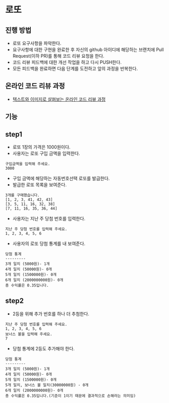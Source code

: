 # 로또
## 진행 방법
* 로또 요구사항을 파악한다.
* 요구사항에 대한 구현을 완료한 후 자신의 github 아이디에 해당하는 브랜치에 Pull Request(이하 PR)를 통해 코드 리뷰 요청을 한다.
* 코드 리뷰 피드백에 대한 개선 작업을 하고 다시 PUSH한다.
* 모든 피드백을 완료하면 다음 단계를 도전하고 앞의 과정을 반복한다.

## 온라인 코드 리뷰 과정
* [텍스트와 이미지로 살펴보는 온라인 코드 리뷰 과정](https://github.com/next-step/nextstep-docs/tree/master/codereview)

## 기능
## step1
- 로또 1장의 가격은 1000원이다.
- 사용자는 로또 구입 금액을 입력한다.
```
구입금액을 입력해 주세요.
3000
```
- 구입 금액에 해당하는 자동번호선택 로또를 발급한다.
- 발급한 로또 목록을 보여준다.
```
3개를 구매했습니다.
[1, 2, 3, 41, 42, 43]
[3, 5, 11, 16, 32, 38]
[7, 11, 16, 35, 36, 44]
```
- 사용자는 지난 주 당첨 번호를 입력한다.
```
지난 주 당첨 번호를 입력해 주세요.
1, 2, 3, 4, 5, 6
```
- 사용자의 로또 당첨 통계를 내 보여준다.
```
당첨 통계
---------
3개 일치 (5000원)- 1개
4개 일치 (50000원)- 0개
5개 일치 (1500000원)- 0개
6개 일치 (2000000000원)- 0개
총 수익률은 0.35입니다.
```

## step2
- 2등을 위해 추가 번호를 하나 더 추첨한다.
```
지난 주 당첨 번호를 입력해 주세요.
1, 2, 3, 4, 5, 6
보너스 볼을 입력해 주세요.
7
```
- 당첨 통계에 2등도 추가해야 한다.
```
당첨 통계
---------
3개 일치 (5000원)- 1개
4개 일치 (50000원)- 0개
5개 일치 (1500000원)- 0개
5개 일치, 보너스 볼 일치(30000000원) - 0개
6개 일치 (2000000000원)- 0개
총 수익률은 0.35입니다.(기준이 1이기 때문에 결과적으로 손해라는 의미임)
```
